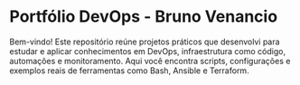 # Portfólio DevOps - Bruno Venancio

Bem-vindo! Este repositório reúne projetos práticos que desenvolvi para estudar e aplicar conhecimentos em DevOps, infraestrutura como código, automações e monitoramento. Aqui você encontra scripts, configurações e exemplos reais de ferramentas como Bash, Ansible e Terraform.

